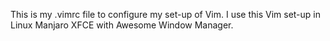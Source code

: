 This is my .vimrc file to configure my set-up of Vim.
I use this Vim set-up in Linux Manjaro XFCE with Awesome Window Manager.

